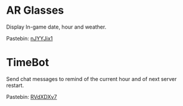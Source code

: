 # AR Glasses

Display In-game date, hour and weather.

Pastebin: [nJYYJix1](https://pastebin.com/nJYYJix1)

# TimeBot

Send chat messages to remind of the current hour and of next server restart.

Pastebin: [RVdXDXv7](https://pastebin.com/RVdXDXv7)
